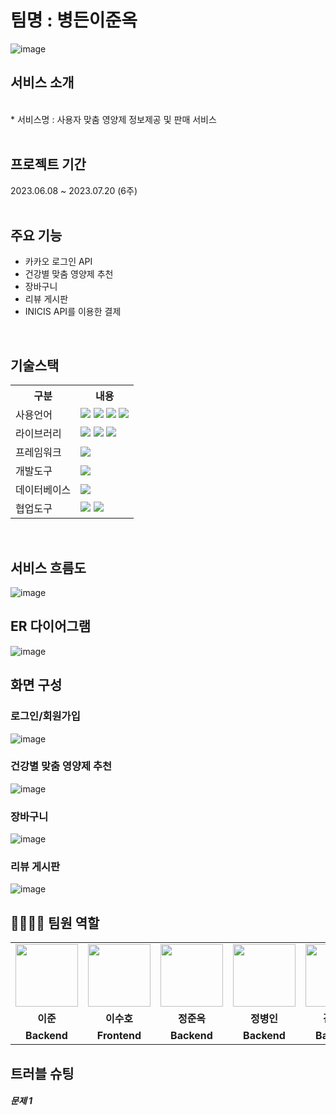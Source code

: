 # 팀명 : 병든이준옥
![image](https://ifh.cc/g/YsNAHD.png)
## 서비스 소개
<br>
* 서비스명 : 사용자 맞춤 영양제 정보제공 및 판매 서비스
<br>
<br>

## 프로젝트 기간
2023.06.08 ~ 2023.07.20 (6주)
<br>
<br>

## 주요 기능
* 카카오 로그인 API
* 건강별 맞춤 영양제 추천
* 장바구니
* 리뷰 게시판
* INICIS API를 이용한 결제
<br>

## 기술스택
<table>
  <tr>
    <th>구분</th>
    <th>내용</th>
  </tr>
  <tr>
    <td>사용언어</td>
    <td>
    <img src="https://img.shields.io/badge/Python-3776AB?style=for-the-badge&logo=Python&logoColor=white"/>
    <img src="https://img.shields.io/badge/CSS-1572B6?style=for-the-badge&logo=css3&logoColor=white">
    <img src="https://img.shields.io/badge/JavaScript-F7DF1E?style=for-the-badge&logo=JavaScript&logoColor=white"/>
    <img src="https://img.shields.io/badge/React-61DAFB?style=for-the-badge&logo=React&logoColor=black">
    </td>
  </tr>
  <tr>
    <td>라이브러리</td>
      <td>
      <img src="https://img.shields.io/badge/BootStrap-7952B3?style=for-the-badge&logo=BootStrap&logoColor=white"/>
      <img src="https://img.shields.io/badge/React_Router-CA4245?style=for-the-badge&logo=react-router&logoColor=white">
      <img src="https://img.shields.io/badge/Axios-007CE2?style=for-the-badge&logo=axios&logoColor=white">
      </td>
  </tr>
  <tr>
    <td>프레임워크</td>
    <td>
     <img src="https://img.shields.io/badge/Node.js-339933?style=for-the-badge&logo=Node.js&logoColor=white"/> 
    </td>
  </tr>
   <tr>
      <td>개발도구</td>
      <td>
          <img src="https://img.shields.io/badge/VSCode-007ACC?style=for-the-badge&logo=VisualStudioCode&logoColor=white"/>
      </td>
    </tr>
  <tr>
      <td>데이터베이스</td>
      <td>
          <img src="https://img.shields.io/badge/Oracle 11g-F80000?style=for-the-badge&logo=Oracle&logoColor=white"/>
       </td>
   </tr>
  <tr>
      <td>협업도구</td>
      <td>
           <img src="https://img.shields.io/badge/Git-F05032?style=for-the-badge&logo=Git&logoColor=white"/>
           <img src="https://img.shields.io/badge/GitHub-181717?style=for-the-badge&logo=GitHub&logoColor=white"/>
      </td>
  </tr>
</table>
<br>

## 서비스 흐름도
![image](https://ifh.cc/g/sFZPvl.png)

## ER 다이어그램
![image](https://ifh.cc/g/y5xLaS.png)

## 화면 구성

### 로그인/회원가입
![image](https://ifh.cc/g/qm9CJC.png)
<br>

### 건강별 맞춤 영양제 추천
![image](https://ifh.cc/g/VfXxgk.png)
<br>

### 장바구니
![image](https://ifh.cc/g/xwqCQZ.png)
<br>

### 리뷰 게시판
![image](https://ifh.cc/g/Yb1CSP.png)
<br>

## 👨‍👩‍👦‍👦 팀원 역할
<table>
  <tr>
    <td align="center"><img src="https://item.kakaocdn.net/do/fd49574de6581aa2a91d82ff6adb6c0115b3f4e3c2033bfd702a321ec6eda72c" width="100" height="100"/></td>
    <td align="center"><img src="https://mb.ntdtv.kr/assets/uploads/2019/01/Screen-Shot-2019-01-08-at-4.31.55-PM-e1546932545978.png" width="100" height="100"/></td>
    <td align="center"><img src="https://mblogthumb-phinf.pstatic.net/20160127_177/krazymouse_1453865104404DjQIi_PNG/%C4%AB%C4%AB%BF%C0%C7%C1%B7%BB%C1%EE_%B6%F3%C0%CC%BE%F0.png?type=w2" width="100" height="100"/></td>
    <td align="center"><img src="https://i.pinimg.com/236x/ed/bb/53/edbb53d4f6dd710431c1140551404af9.jpg" width="100" height="100"/></td>
    <td align="center"><img src="https://pbs.twimg.com/media/B-n6uPYUUAAZSUx.png" width="100" height="100"/></td>
  </tr>
  <tr>
    <td align="center"><strong>이준</strong></td>
    <td align="center"><strong>이수호</strong></td>
    <td align="center"><strong>정준옥</strong></td>
    <td align="center"><strong>정병인</strong></td>
    <td align="center"><strong>김민준</strong></td>
  </tr>
  <tr>
    <td align="center"><b>Backend</b></td>
    <td align="center"><b>Frontend</b></td>
    <td align="center"><b>Backend</b></td>
    <td align="center"><b>Backend</b></td>
    <td align="center"><b>Backend</b></td>
  </tr>
</table>

## 트러블 슈팅
##### 문제 1

